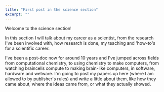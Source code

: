 ```yaml
---
title: "First post in the science section"
excerpt: ""
---
```


Welcome to the science section! 

In this section I will talk about my career as a scientist, from the research I've been involved with, how research is done, my teaching and 'how-to's for a scientific career. 

I've been a post-doc now for around 10 years and I've jumped across fields from computational chemistry, to using chemistry to make computers, from watching braincells compute to making brain-like computers, in software, hardware and wetware. I'm going to post my papers up here (where I am allowed to by publisher's rules) and write a little about them, like how they came about, where the ideas came from, or what they actually showed. 